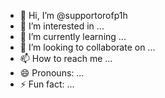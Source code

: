 - 👋 Hi, I’m @supportorofp1h
- 👀 I’m interested in ...
- 🌱 I’m currently learning ...
- 💞️ I’m looking to collaborate on ...
- 📫 How to reach me ...
- 😄 Pronouns: ...
- ⚡ Fun fact: ...

<!---
supportorofp1h/supportorofp1h is a ✨ special ✨ repository because its `README.md` (this file) appears on your GitHub profile.
You can click the Preview link to take a look at your changes.
--->
